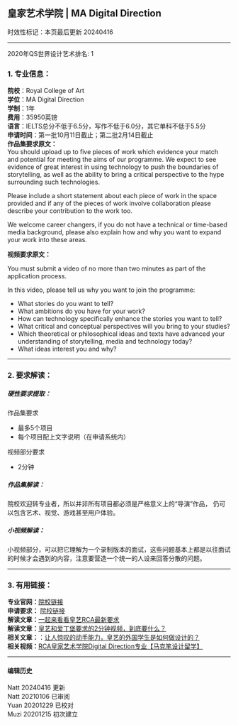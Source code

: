## 皇家艺术学院 | MA Digital Direction
时效性标记：本页最后更新 20240416 

---
2020年QS世界设计艺术排名: 1  

### 1. 专业信息：  

**院校**：Royal College of Art  
**学位**：MA Digital Direction  
**学制**：1年  
**费用**：35950英镑   
**语言**：IELTS总分不低于6.5分，写作不低于6.0分，其它单科不低于5.5分  
**申请时间**：第一批10月11日截止；第二批2月14日截止  
**作品集要求原文：**   
You should upload up to five pieces of work which evidence your match and potential for meeting the aims of our programme. We expect to see evidence of great interest in using technology to push the boundaries of storytelling, as well as the ability to bring a critical perspective to the hype surrounding such technologies.

Please include a short statement about each piece of work in the space provided and if any of the pieces of work involve collaboration please describe your contribution to the work too.

We welcome career changers, if you do not have a technical or time-based media background, please also explain how and why you want to expand your work into these areas.  



**视频要求原文：**   

You must submit a video of no more than two minutes as part of the application process.

In this video, please tell us why you want to join the programme:

- What stories do you want to tell? 
- What ambitions do you have for your work?
- How can technology specifically enhance the stories you want to tell?
- What critical and conceptual perspectives will you bring to your studies?
- Which theoretical or philosophical ideas and texts have advanced your understanding of storytelling, media and technology today? 
- What ideas interest you and why?

---


### 2. 要求解读：

##### 硬性要求提取：
作品集要求
- 最多5个项目
- 每个项目配上文字说明（在申请系统内）  


视频部分要求  
  - 2分钟  




##### 作品集解读：  

院校欢迎转专业者，所以并非所有项目都必须是严格意义上的“导演”作品， 仍可以包含艺术、视觉、游戏甚至用户体验。


##### 小视频解读：  

小视频部分，可以把它理解为一个录制版本的面试，这些问题基本上都是以往面试的时候才会遇到的内容，注意要营造一个统一的人设来回答分散的问题。

---


### 3. 有用链接：

**专业官网：**[院校链接](https://www.rca.ac.uk/study/programme-finder/digital-direction-ma/)  
**申请要求：** [院校链接](https://www.rca.ac.uk/studying-at-the-rca/apply/entrance-requirements/ma-entrance-requirements/)  
**解读文章：**[一起来看看皇艺RCA最新要求](http://www.makebi.com.cn/38630.html)  
**解读文章：**[皇艺和爱丁堡要求的2分钟视频，到底要什么？](http://www.makebi.com.cn/38406.html)   
**相关文章：**：[让人惊叹的动手能力，皇艺的外国学生是如何做设计的？](http://www.makebi.com.cn/38406.html)  
**相关视频：**[RCA皇家艺术学院Digital Direction专业【马克笔设计留学】](https://www.bilibili.com/video/av22598279)  


---


#### 编辑历史
Natt 20240416 更新  
Natt 20210106 已审阅  
Yuan 20201229 已校对  
Muzi 20201215 初次建立  
